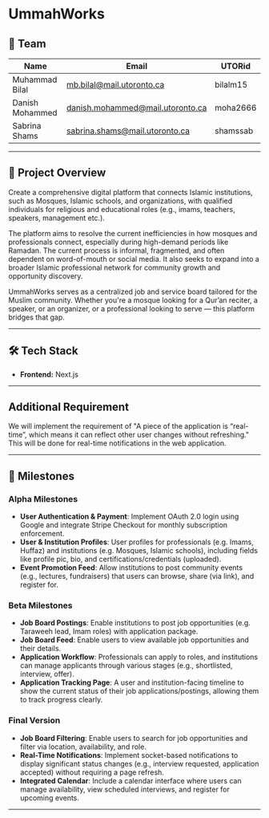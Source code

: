 # UmmahWorks

## 👥 Team

| Name            | Email                            | UTORid     |
|-----------------|----------------------------------|------------|
| Muhammad Bilal  | mb.bilal@mail.utoronto.ca        | bilalm15   |
| Danish Mohammed | danish.mohammed@mail.utoronto.ca | moha2666   |
| Sabrina Shams   | sabrina.shams@mail.utoronto.ca   | shamssab   |


---
## 📌 Project Overview

Create a comprehensive digital platform that connects Islamic institutions, such as Mosques, Islamic schools, and organizations, with qualified individuals for religious and educational roles (e.g., imams, teachers, speakers, management etc.).

The platform aims to resolve the current inefficiencies in how mosques and professionals connect, especially during high-demand periods like Ramadan. The current process is informal, fragmented, and often dependent on word-of-mouth or social media. It also seeks to expand into a broader Islamic professional network for community growth and opportunity discovery.

UmmahWorks serves as a centralized job and service board tailored for the Muslim community. Whether you're a mosque looking for a Qur’an reciter, a speaker, or an organizer, or a professional looking to serve — this platform bridges that gap.

---

## 🛠 Tech Stack

- **Frontend:** Next.js

---

## Additional Requirement

We will implement the requirement of "A piece of the application is “real-time”, which means it can reflect other user changes without refreshing." This will be done for real-time notifications in the web application.

---

## 📌 Milestones


### Alpha Milestones
- **User Authentication & Payment**: Implement OAuth 2.0 login using Google and integrate Stripe Checkout for monthly subscription enforcement.
- **User & Institution Profiles**: User profiles for professionals (e.g. Imams, Huffaz) and institutions (e.g. Mosques, Islamic schools), including fields like profile pic, bio, and certifications/credentials (uploaded).
- **Event Promotion Feed**: Allow institutions to post community events (e.g., lectures, fundraisers) that users can browse, share (via link), and register for.


### Beta Milestones
- **Job Board Postings**: Enable institutions to post job opportunities (e.g. Taraweeh lead, Imam roles) with application package.
- **Job Board Feed**: Enable users to view available job opportunities and their details.
- **Application Workflow**: Professionals can apply to roles, and institutions can manage applicants through various stages (e.g., shortlisted, interview, offer).
- **Application Tracking Page**: A user and institution-facing timeline to show the current status of their job applications/postings, allowing them to track progress clearly.


### Final Version
- **Job Board Filtering**: Enable users to search for job opportunities and filter via location, availability, and role.
- **Real-Time Notifications**: Implement socket-based notifications to display significant status changes (e.g., interview requested, application accepted) without requiring a page refresh.
- **Integrated Calendar**: Include a calendar interface where users can manage availability, view scheduled interviews, and register for upcoming events.


---
